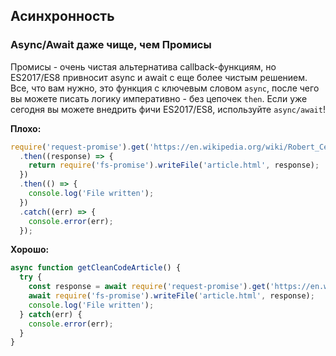 ## **Асинхронность**
### Async/Await даже чище, чем Промисы
Промисы - очень чистая альтернатива callback-функциям, но ES2017/ES8 привносит async и await с еще более чистым решением. Все, что вам нужно, это функция с ключевым словом `async`, после чего вы можете писать логику императивно - без цепочек `then`. Если уже сегодня вы можете внедрить фичи ES2017/ES8, используйте `async/await`!

**Плохо:**
```javascript
require('request-promise').get('https://en.wikipedia.org/wiki/Robert_Cecil_Martin')
  .then((response) => {
    return require('fs-promise').writeFile('article.html', response);
  })
  .then(() => {
    console.log('File written');
  })
  .catch((err) => {
    console.error(err);
  });
```

**Хорошо:**
```javascript
async function getCleanCodeArticle() {
  try {
    const response = await require('request-promise').get('https://en.wikipedia.org/wiki/Robert_Cecil_Martin');
    await require('fs-promise').writeFile('article.html', response);
    console.log('File written');
  } catch(err) {
    console.error(err);
  }
}
```
